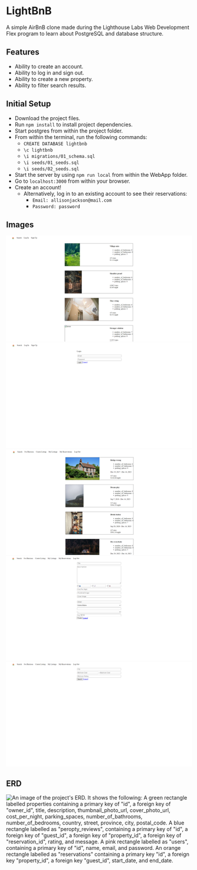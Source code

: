# LightBnB
A simple AirBnB clone made during the Lighthouse Labs Web Development Flex program to learn about PostgreSQL and database structure.

## Features
* Ability to create an account.
* Ability to log in and sign out.
* Ability to create a new property.
* Ability to filter search results.

## Initial Setup
* Download the project files.
* Run `npm install` to install project dependencies.
* Start postgres from within the project folder.
* From within the terminal, run the following commands:
  * `CREATE DATABASE lightbnb`
  * `\c lightbnb`
  * `\i migrations/01_schema.sql`
  * `\i seeds/01_seeds.sql`
  * `\i seeds/02_seeds.sql`
* Start the server by using `npm run local` from within the WebApp folder.
* Go to `localhost:3000` from within your browser.
* Create an account!
  * Alternatively, log in to an existing account to see their reservations:
    * `Email: allisonjackson@mail.com`
    * `Password: password`

## Images
![The main page showing four listings.](./images/main.png)
![The login page, showing a place to input a username and password.](./images/login.png)
![The "My Reservations" page, showing four reservations made under the user's account.](./images/reservations.png)
![The "Create Listing" page, showing a place to put in a title, description, bedrooms, bathrooms, and parking spaces, the cost per night, urls for thumbnail and cover images, and the address.](./images/create_listing.png)
![The search page, showing city, minimum/maximum costs, and minimum rating options to narrow down the results.](./images/search.png)

## ERD
![An image of the project's ERD. It shows the following: A green rectangle labelled properties containing a primary key of "id", a foreign key of "owner_id", title, description, thumbnail_photo_url, cover_photo_url, cost_per_night, parking_spaces, number_of_bathrooms, number_of_bedrooms, country, street, province, city, postal_code. A blue rectangle labelled as "peropty_reviews", containing a primary key of "id", a foreign key of "guest_id", a foreign key of "property_id", a foreign key of "reservation_id", rating, and message. A pink rectangle labelled as "users", containing a primary key of "id", name, email, and password. An orange rectangle labelled as "reservations" containing a primary key "id", a foreign key "property_id", a foreign key "guest_id", start_date, and end_date.](./images/erd.png)